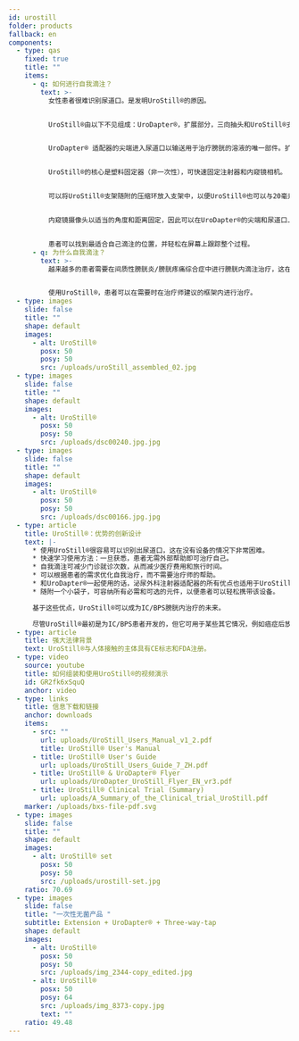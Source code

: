 ```yaml
---
id: urostill
folder: products
fallback: en
components:
  - type: qas
    fixed: true
    title: ""
    items:
      - q: 如何进行自我滴注？
        text: >-
          女性患者很难识别尿道口。是发明UroStill®的原因。


          UroStill®由以下不见组成：UroDapter®，扩展部分，三向抽头和UroStill®支架（用于50毫升注射器）。可选部件是内窥镜摄像机，平板电脑和平板电脑支架。您可以直接从我们购买，也可以在其它地方购买。对于每次滴注，您将需要购买无菌的一次性元件，作为包括UroDapter®的集合，扩展部分和三向抽头。


          UroDapter® 适配器的尖端进入尿道口以输送用于治疗膀胱的溶液的唯一部件。扩展部分要连接到UroDapter®上，三向抽头要连接到扩展部分和注射器上。这两个元素将溶液从注射器传输到UroDapter®。


          UroStill®的核心是塑料固定器（非一次性），可快速固定注射器和内窥镜相机。 


          可以将UroStill®支架随附的压缩环放入支架中，以便UroStill®也可以与20毫升注射器一起使用。（不含药物和注射器。）


          内窥镜摄像头以适当的角度和距离固定，因此可以在UroDapter®的尖端和尿道口上提供完美的视野。（由于相机具有内置的LED灯，因此可以照亮孔口。）可以在任何兼容的智能手机，平板电脑，PC等上看到相机的图像。手机或平板电脑等小型设备可以放在架子上。摄像机（6LED，微型USB，7毫米CA00523），支架和智能设备（我们的建议：Huawei Media Pad T3 8.0 16GB）是可选的。


          患者可以找到最适合自己滴注的位置，并轻松在屏幕上跟踪整个过程。
      - q: 为什么自我滴注？
        text: >-
          越来越多的患者需要在间质性膀胱炎/膀胱疼痛综合症中进行膀胱内滴注治疗，这在任何国家的现有医疗体系中都无法充分解决。在诊所花费的时间，旅行困难和治疗师的有限可用性对于患者来说是非常昂贵的，并且向治疗师预定滴注的时间通常导致患者的治疗不足或过度治疗。 


          使用UroStill®，患者可以在需要时在治疗师建议的框架内进行治疗。
  - type: images
    slide: false
    title: ""
    shape: default
    images:
      - alt: UroStill®
        posx: 50
        posy: 50
        src: /uploads/uroStill_assembled_02.jpg
  - type: images
    slide: false
    title: ""
    shape: default
    images:
      - alt: UroStill®
        posx: 50
        posy: 50
        src: /uploads/dsc00240.jpg.jpg
  - type: images
    slide: false
    title: ""
    shape: default
    images:
      - alt: UroStill®
        posx: 50
        posy: 50
        src: /uploads/dsc00166.jpg.jpg
  - type: article
    title: UroStill®：优势的创新设计
    text: |-
      * 使用UroStill®很容易可以识别出尿道口，这在没有设备的情况下非常困难。
      * 快速学习使用方法：一旦获悉，患者无需外部帮助即可治疗自己。
      * 自我滴注可减少门诊就诊次数，从而减少医疗费用和旅行时间。
      * 可以根据患者的需求优化自我治疗，而不需要治疗师的帮助。
      * 和UroDapter®一起使用的话，泌尿外科注射器适配器的所有优点也适用于UroStill®。
      * 随附一个小袋子，可容纳所有必需和可选的元件，以便患者可以轻松携带该设备。

      基于这些优点，UroStill®可以成为IC/BPS膀胱内治疗的未来。

      尽管UroStill®最初是为IC/BPS患者开发的，但它可用于某些其它情况，例如癌症后放射性膀胱炎和经常复发的严重尿路感染。
  - type: article
    title: 强大法律背景
    text: UroStill®与人体接触的主体具有CE标志和FDA注册。
  - type: video
    source: youtube
    title: 如何组装和使用UroStill®的视频演示
    id: GR2fk6xSquQ
    anchor: video
  - type: links
    title: 信息下载和链接
    anchor: downloads
    items:
      - src: ""
        url: uploads/UroStill_Users_Manual_v1_2.pdf
        title: UroStill® User's Manual
      - title: UroStill® User's Guide
        url: uploads/UroStill_Users_Guide_7_ZH.pdf
      - title: UroStill® & UroDapter® Flyer
        url: uploads/UroDapter_UroStill_Flyer_EN_vr3.pdf
      - title: UroStill® Clinical Trial (Summary)
        url: uploads/A_Summary_of_the_Clinical_trial_UroStill.pdf
    marker: /uploads/bxs-file-pdf.svg
  - type: images
    slide: false
    title: ""
    shape: default
    images:
      - alt: UroStill® set
        posx: 50
        posy: 50
        src: /uploads/urostill-set.jpg
    ratio: 70.69
  - type: images
    slide: false
    title: "一次性无菌产品 "
    subtitle: Extension + UroDapter® + Three-way-tap
    shape: default
    images:
      - alt: UroStill®
        posx: 50
        posy: 50
        src: /uploads/img_2344-copy_edited.jpg
      - alt: UroStill®
        posx: 50
        posy: 64
        src: /uploads/img_8373-copy.jpg
        text: ""
    ratio: 49.48
---
```

